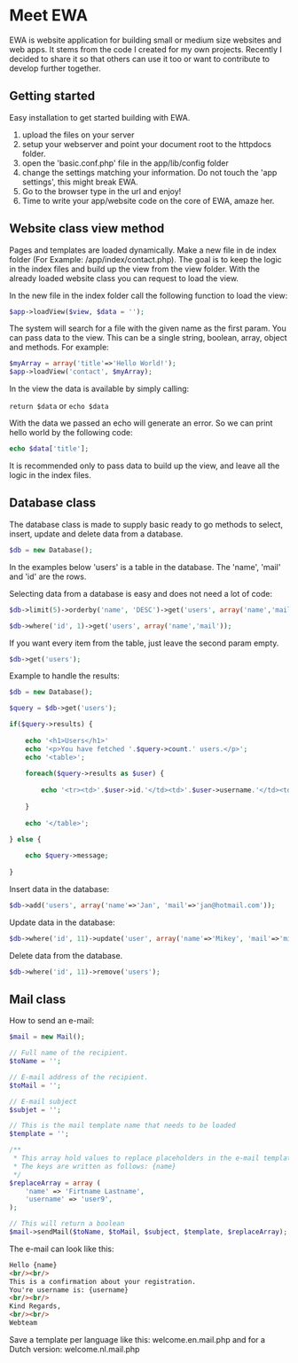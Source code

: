 # Meet EWA

EWA is website application for building small or medium size websites and web apps. It stems from the code I created for my own projects. Recently I decided to share it so that others can use it too or want to contribute to develop further together.


## Getting started

Easy installation to get started building with EWA.
1. upload the files on your server
2. setup your webserver and point your document root to the httpdocs folder.
3. open the 'basic.conf.php' file in the app/lib/config folder
4. change the settings matching your information. Do not touch the 'app settings', this might break EWA.
5. Go to the browser type in the url and enjoy! 
6. Time to write your app/website code on the core of EWA, amaze her. 


## Website class view method

Pages and templates are loaded dynamically. Make a new file in de index folder (For Example: /app/index/contact.php). The goal is to keep the logic in the index files and build up the view from the view folder. With the already loaded website class you can request to load the view.

In the new file in the index folder call the following function to load the view:

```php
$app->loadView($view, $data = '');
```

The system will search for a file with the given name as the first param. You can pass data to the view. This can be a single string, boolean, array, object and methods. For example:

```php
$myArray = array('title'=>'Hello World!');
$app->loadView('contact', $myArray);
```

In the view the data is available by simply calling:

`return $data` or `echo $data`

With the data we passed an echo will generate an error. So we can print hello world by the following code:

```php
echo $data['title'];
```

It is recommended only to pass data to build up the view, and leave all the logic in the index files. 

## Database class

The database class is made to supply basic ready to go methods to select, insert, update and delete data from a database.

```php
$db = new Database();
```

In the examples below 'users' is a table in the database. The 'name', 'mail' and 'id' are the rows.

Selecting data from a database is easy and does not need a lot of code:

```php
$db->limit(5)->orderby('name', 'DESC')->get('users', array('name','mail'));

$db->where('id', 1)->get('users', array('name','mail'));
```

If you want every item from the table, just leave the second param empty.

```php
$db->get('users');
```

Example to handle the results:
```php
$db = new Database();

$query = $db->get('users');

if($query->results) {
	
	echo '<h1>Users</h1>'
	echo '<p>You have fetched '.$query->count.' users.</p>';
	echo '<table>';
	
	foreach($query->results as $user) {
	
		echo '<tr><td>'.$user->id.'</td><td>'.$user->username.'</td><td>'.$user->mail.'</td></tr>';
	
	}
	
	echo '</table>';
	
} else {

	echo $query->message;
	
}
```

Insert data in the database:


```php
$db->add('users', array('name'=>'Jan', 'mail'=>'jan@hotmail.com'));
```


Update data in the database:

```php
$db->where('id', 11)->update('user', array('name'=>'Mikey', 'mail'=>'mikey@hotmail.com'));
```

Delete data from the database.

```php
$db->where('id', 11)->remove('users');
```

## Mail class

How to send an e-mail:

```php
$mail = new Mail();

// Full name of the recipient. 
$toName = '';

// E-mail address of the recipient.
$toMail = '';

// E-mail subject
$subjet = '';

// This is the mail template name that needs to be loaded
$template = '';

/**
 * This array hold values to replace placeholders in the e-mail template.
 * The keys are written as follows: {name}
 */
$replaceArray = array (
	'name' => 'Firtname Lastname',
	'username' => 'user9',
);

// This will return a boolean
$mail->sendMail($toName, $toMail, $subject, $template, $replaceArray);
```

The e-mail can look like this:

```html 
Hello {name}
<br/><br/>
This is a confirmation about your registration.
You're username is: {username}
<br/><br/>
Kind Regards,
<br/><br/>
Webteam
```

Save a template per language like this: welcome.en.mail.php and for a Dutch version: welcome.nl.mail.php 